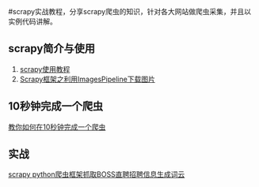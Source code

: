 #scrapy实战教程，分享scrapy爬虫的知识，针对各大网站做爬虫采集，并且以实例代码讲解。


## scrapy简介与使用

1. [scrapy使用教程](https://blog.csdn.net/qq_37892223/article/details/82766670)
2. [Scrapy框架之利用ImagesPipeline下载图片](https://blog.csdn.net/qq_37892223/article/details/82807331)

## 10秒钟完成一个爬虫

[教你如何在10秒钟完成一个爬虫](./docs/10秒钟爬虫.md)

## 实战
<a href='https://github.com/starryrbs/awesome-scrapy/tree/master/boss_job'>scrapy python爬虫框架抓取BOSS直聘招聘信息生成词云</a>